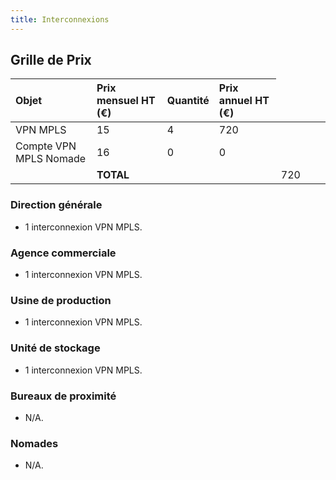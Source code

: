 ```yaml
---
title: Interconnexions
---
```


## Grille de Prix

|  Objet  |  Prix mensuel HT (€)  |  Quantité  |  Prix annuel HT (€)  |
|  :-----          |  :-----          |  :-----          |  :-----          |
|  VPN MPLS |  15 |  4 |  720 |
|  Compte VPN MPLS Nomade |  16 |  0 |  0 |
<td colspan=3> **TOTAL** | 720 |

### Direction générale

* 1 interconnexion VPN MPLS.

### Agence commerciale

* 1 interconnexion VPN MPLS.

### Usine de production

* 1 interconnexion VPN MPLS.

### Unité de stockage

* 1 interconnexion VPN MPLS.

### Bureaux de proximité

* N/A.

### Nomades

* N/A.
